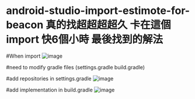 # android-studio-import-estimote-for-beacon   真的找超超超超久  卡在這個import 快6個小時  最後找到的解法


#When  import 
![image](https://user-images.githubusercontent.com/47856036/167629598-d494482a-e0a0-4f3d-9a45-765675f30a6d.png) 

#need to modify gradle files (settings.gradle   build.gradle)

#add repositories in settings.gradle
![image](https://user-images.githubusercontent.com/47856036/167630061-26e813dd-740e-44b4-9df1-df5cc1fef950.png)

#add implementation in build.gradle
![image](https://user-images.githubusercontent.com/47856036/167630235-a6e8b6e6-d9e6-463b-a805-47321b8b153b.png)

